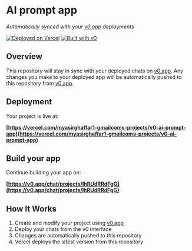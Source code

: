 # AI prompt app

*Automatically synced with your [v0.app](https://v0.app) deployments*

[![Deployed on Vercel](https://img.shields.io/badge/Deployed%20on-Vercel-black?style=for-the-badge&logo=vercel)](https://vercel.com/myasirghaffar1-gmailcoms-projects/v0-ai-prompt-app)
[![Built with v0](https://img.shields.io/badge/Built%20with-v0.app-black?style=for-the-badge)](https://v0.app/chat/projects/lhRUdRRdFgG)

## Overview

This repository will stay in sync with your deployed chats on [v0.app](https://v0.app).
Any changes you make to your deployed app will be automatically pushed to this repository from [v0.app](https://v0.app).

## Deployment

Your project is live at:

**[https://vercel.com/myasirghaffar1-gmailcoms-projects/v0-ai-prompt-app](https://vercel.com/myasirghaffar1-gmailcoms-projects/v0-ai-prompt-app)**

## Build your app

Continue building your app on:

**[https://v0.app/chat/projects/lhRUdRRdFgG](https://v0.app/chat/projects/lhRUdRRdFgG)**

## How It Works

1. Create and modify your project using [v0.app](https://v0.app)
2. Deploy your chats from the v0 interface
3. Changes are automatically pushed to this repository
4. Vercel deploys the latest version from this repository
